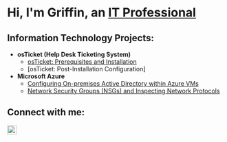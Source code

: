<h1>Hi, I'm Griffin, an <a href="https://www.linkedin.com/in/griffincammarota">IT Professional</a></h1>

<h2> Information Technology Projects:</h2>

- <b>osTicket (Help Desk Ticketing System)</b>
  - [osTicket: Prerequisites and Installation](https://github.com/GriffinCammarota/osTicket-Prereqs)
  - [osTicket: Post-Installation Configuration]
- <b>Microsoft Azure</b>
  - [Configuring On-premises Active Directory within Azure VMs](https://github.com/GriffinCammarota/Azure)
  - [Network Security Groups (NSGs) and Inspecting Network Protocols](https://github.com/GriffinCammarota/NSG)

<h2>Connect with me:</h2>


[<img align="left" alt="Josh | LinkedIn" width="22px" src="https://cdn.jsdelivr.net/npm/simple-icons@v3/icons/linkedin.svg" />][linkedin]


[linkedin]: https://www.linkedin.com/in/griffincammarota
